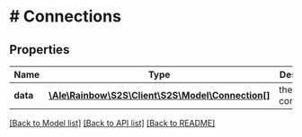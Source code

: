 # # Connections

## Properties

Name | Type | Description | Notes
------------ | ------------- | ------------- | -------------
**data** | [**\Ale\Rainbow\S2S\Client\S2S\Model\Connection[]**](Connection.md) | the list of connections | [optional] 

[[Back to Model list]](../../README.md#documentation-for-models) [[Back to API list]](../../README.md#documentation-for-api-endpoints) [[Back to README]](../../README.md)


